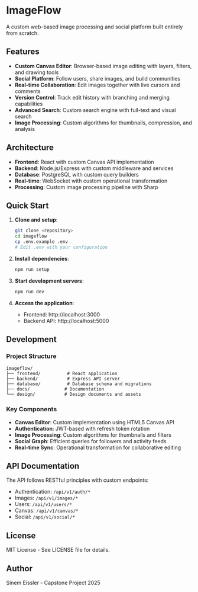 # ImageFlow

A custom web-based image processing and social platform built entirely from scratch.

## Features

- **Custom Canvas Editor**: Browser-based image editing with layers, filters, and drawing tools
- **Social Platform**: Follow users, share images, and build communities
- **Real-time Collaboration**: Edit images together with live cursors and comments
- **Version Control**: Track edit history with branching and merging capabilities
- **Advanced Search**: Custom search engine with full-text and visual search
- **Image Processing**: Custom algorithms for thumbnails, compression, and analysis

## Architecture

- **Frontend**: React with custom Canvas API implementation
- **Backend**: Node.js/Express with custom middleware and services
- **Database**: PostgreSQL with custom query builders
- **Real-time**: WebSocket with custom operational transformation
- **Processing**: Custom image processing pipeline with Sharp

## Quick Start

1. **Clone and setup**:
   ```bash
   git clone <repository>
   cd imageflow
   cp .env.example .env
   # Edit .env with your configuration
   ```

2. **Install dependencies**:
   ```bash
   npm run setup
   ```

3. **Start development servers**:
   ```bash
   npm run dev
   ```

4. **Access the application**:
   - Frontend: http://localhost:3000
   - Backend API: http://localhost:5000

## Development

### Project Structure
```
imageflow/
├── frontend/          # React application
├── backend/           # Express API server
├── database/          # Database schema and migrations
├── docs/             # Documentation
└── design/           # Design documents and assets
```

### Key Components

- **Canvas Editor**: Custom implementation using HTML5 Canvas API
- **Authentication**: JWT-based with refresh token rotation
- **Image Processing**: Custom algorithms for thumbnails and filters
- **Social Graph**: Efficient queries for followers and activity feeds
- **Real-time Sync**: Operational transformation for collaborative editing

## API Documentation

The API follows RESTful principles with custom endpoints:
- Authentication: `/api/v1/auth/*`
- Images: `/api/v1/images/*`
- Users: `/api/v1/users/*`
- Canvas: `/api/v1/canvas/*`
- Social: `/api/v1/social/*`

## License

MIT License - See LICENSE file for details.

## Author

Sinem Eissler - Capstone Project 2025